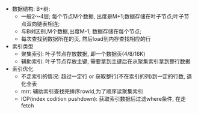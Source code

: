 - 数据结构: B+树: 
    - 一般2～4层; 每个节点M个数据, 出度是M+1;数据存储在叶子节点;叶子节点双向链表相连;
    - 与B树区别,M个数据,出度M-1; 数据存储在每个节点;
    - 每次查找到数据所在的页, 然后load到内存查找相应的行
- 索引类型
  - 聚集索引: 叶子节点存放数据, 即一个数据页(4/8/16K)
  - 辅助索引: 叶子节点存放主键, 需要拿到主键后在从聚集索引拿到整行数据
- 索引优化
  - 不走索引的情况: 超过一定行 or 获取整行(不在索引的列)到一定的行数, 退化全表
  - mrr: 辅助索引查找完排序rowId,为了顺序读聚集索引
  - ICP(index codition pushdown): 获取索引数据后过滤where条件, 在走fetch

    
  
